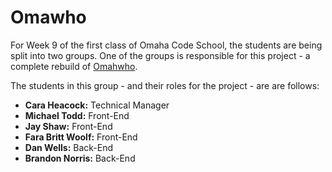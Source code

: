 Omawho
======

For Week 9 of the first class of Omaha Code School, the students are being split into two groups. One of the groups is responsible for this project - a complete rebuild of [Omahwho](http://omawho.com).

The students in this group - and their roles for the project - are are follows:

- **Cara Heacock:** Technical Manager
- **Michael Todd:** Front-End
- **Jay Shaw:** Front-End
- **Fara Britt Woolf:** Front-End
- **Dan Wells:** Back-End
- **Brandon Norris:** Back-End
